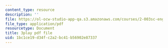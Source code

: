 ```yaml
---
content_type: resource
description: ''
file: https://ol-ocw-studio-app-qa.s3.amazonaws.com/courses/2-003sc-engineering-dynamics-fall-2011/1bc1ce19d34fc2a2bc41b56902e87337_iMz0LiqjFmE.pdf
file_type: application/pdf
resourcetype: Document
title: 3play pdf file
uid: 1bc1ce19-d34f-c2a2-bc41-b56902e87337
---
```

